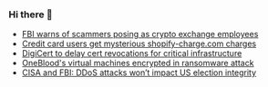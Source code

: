 ### Hi there 👋

<!--START_SECTION:feed-->
* [FBI warns of scammers posing as crypto exchange employees](https://www.bleepingcomputer.com/news/security/fbi-warns-of-scammers-posing-as-crypto-exchange-employees/)
* [Credit card users get mysterious shopify-charge.com charges](https://www.bleepingcomputer.com/news/security/credit-card-users-get-mysterious-shopify-chargecom-charges/)
* [DigiCert to delay cert revocations for critical infrastructure](https://www.bleepingcomputer.com/news/security/digicert-to-delay-cert-revocations-for-critical-infrastructure/)
* [OneBlood's virtual machines encrypted in ransomware attack](https://www.bleepingcomputer.com/news/security/onebloods-virtual-machines-encrypted-in-ransomware-attack/)
* [CISA and FBI: DDoS attacks won’t impact US election integrity](https://www.bleepingcomputer.com/news/security/cisa-and-fbi-ddos-attacks-wont-impact-us-election-integrity/)
<!--END_SECTION:feed-->

<!--
**frankenk/frankenk** is a ✨ _special_ ✨ repository because its `README.md` (this file) appears on your GitHub profile.

Here are some ideas to get you started:

- 🔭 I’m currently working on ...
- 🌱 I’m currently learning ...
- 👯 I’m looking to collaborate on ...
- 🤔 I’m looking for help with ...
- 💬 Ask me about ...
- 📫 How to reach me: ...
- 😄 Pronouns: ...
- ⚡ Fun fact: ...
-->



